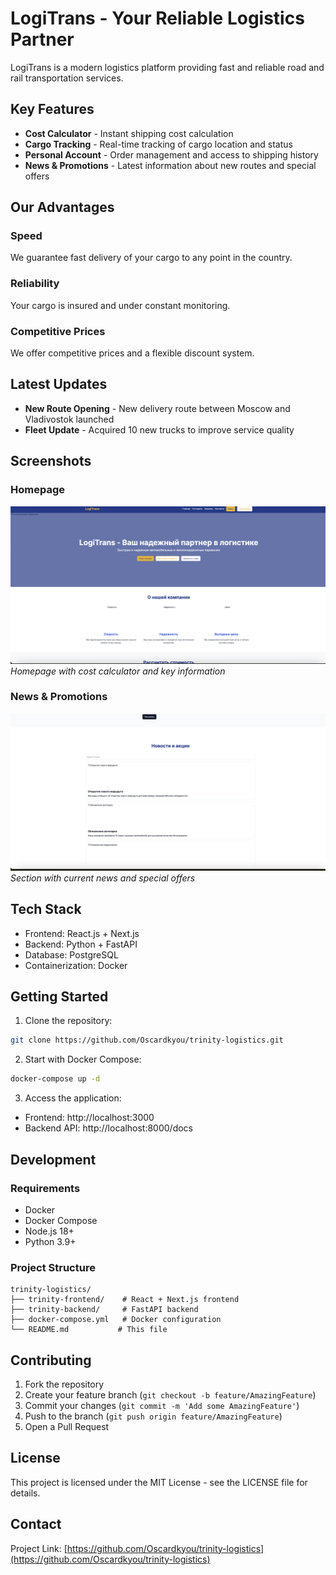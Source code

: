 # LogiTrans - Your Reliable Logistics Partner

LogiTrans is a modern logistics platform providing fast and reliable road and rail transportation services.

## Key Features

- **Cost Calculator** - Instant shipping cost calculation
- **Cargo Tracking** - Real-time tracking of cargo location and status
- **Personal Account** - Order management and access to shipping history
- **News & Promotions** - Latest information about new routes and special offers

## Our Advantages

### Speed
We guarantee fast delivery of your cargo to any point in the country.

### Reliability
Your cargo is insured and under constant monitoring.

### Competitive Prices
We offer competitive prices and a flexible discount system.

## Latest Updates

- **New Route Opening** - New delivery route between Moscow and Vladivostok launched
- **Fleet Update** - Acquired 10 new trucks to improve service quality

## Screenshots

### Homepage
![Homepage](docs/images/1.png)
*Homepage with cost calculator and key information*

### News & Promotions
![News and Promotions](docs/images/2.png)
*Section with current news and special offers*

## Tech Stack

- Frontend: React.js + Next.js
- Backend: Python + FastAPI
- Database: PostgreSQL
- Containerization: Docker

## Getting Started

1. Clone the repository:
```bash
git clone https://github.com/Oscardkyou/trinity-logistics.git
```

2. Start with Docker Compose:
```bash
docker-compose up -d
```

3. Access the application:
- Frontend: http://localhost:3000
- Backend API: http://localhost:8000/docs

## Development

### Requirements
- Docker
- Docker Compose
- Node.js 18+
- Python 3.9+

### Project Structure
```
trinity-logistics/
├── trinity-frontend/    # React + Next.js frontend
├── trinity-backend/     # FastAPI backend
├── docker-compose.yml   # Docker configuration
└── README.md           # This file
```

## Contributing

1. Fork the repository
2. Create your feature branch (`git checkout -b feature/AmazingFeature`)
3. Commit your changes (`git commit -m 'Add some AmazingFeature'`)
4. Push to the branch (`git push origin feature/AmazingFeature`)
5. Open a Pull Request

## License

This project is licensed under the MIT License - see the LICENSE file for details.

## Contact

Project Link: [https://github.com/Oscardkyou/trinity-logistics](https://github.com/Oscardkyou/trinity-logistics)
